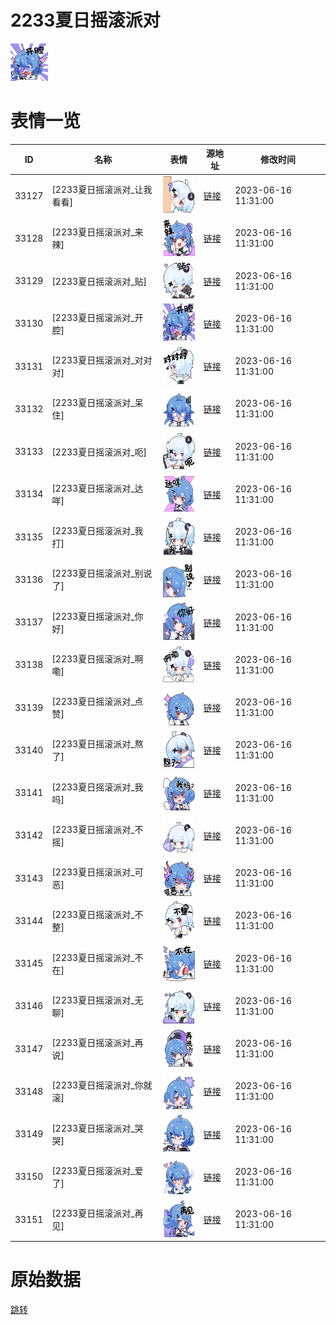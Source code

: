 # 2233夏日摇滚派对

<img src="./cover.png" height="60" alt="cover" />

# 表情一览

|ID|名称|表情|源地址|修改时间|
|----|----|----|----|----|
|33127|[2233夏日摇滚派对_让我看看]|<img src="./pic/033127_%5B2233夏日摇滚派对_让我看看%5D.png" height="60" alt="让我看看"/>|[链接](https://i0.hdslb.com/bfs/garb/49165ccff1d25c8cf59b7391f51ccf267ef3d543.png)|2023-06-16 11:31:00|
|33128|[2233夏日摇滚派对_来辣]|<img src="./pic/033128_%5B2233夏日摇滚派对_来辣%5D.png" height="60" alt="来辣"/>|[链接](https://i0.hdslb.com/bfs/garb/e57a8bd58e82205f4c41c541714d81f20a72e656.png)|2023-06-16 11:31:00|
|33129|[2233夏日摇滚派对_贴]|<img src="./pic/033129_%5B2233夏日摇滚派对_贴%5D.png" height="60" alt="贴"/>|[链接](https://i0.hdslb.com/bfs/garb/1fb7af8cfcf09cd3d32c5c29eee6152a5062abc1.png)|2023-06-16 11:31:00|
|33130|[2233夏日摇滚派对_开腔]|<img src="./pic/033130_%5B2233夏日摇滚派对_开腔%5D.png" height="60" alt="开腔"/>|[链接](https://i0.hdslb.com/bfs/garb/b911891b42f133801e7c7a495b3f43dd8aa298e2.png)|2023-06-16 11:31:00|
|33131|[2233夏日摇滚派对_对对对]|<img src="./pic/033131_%5B2233夏日摇滚派对_对对对%5D.png" height="60" alt="对对对"/>|[链接](https://i0.hdslb.com/bfs/garb/51ff668e0d21e35f37cde1ced37de90552ba25d5.png)|2023-06-16 11:31:00|
|33132|[2233夏日摇滚派对_呆住]|<img src="./pic/033132_%5B2233夏日摇滚派对_呆住%5D.png" height="60" alt="呆住"/>|[链接](https://i0.hdslb.com/bfs/garb/76d087c09cd590fb39bbf5719c583d04602a81f5.png)|2023-06-16 11:31:00|
|33133|[2233夏日摇滚派对_呃]|<img src="./pic/033133_%5B2233夏日摇滚派对_呃%5D.png" height="60" alt="呃"/>|[链接](https://i0.hdslb.com/bfs/garb/bf9812197c8a77b093be7077ffa3664ce9ba2ab4.png)|2023-06-16 11:31:00|
|33134|[2233夏日摇滚派对_达咩]|<img src="./pic/033134_%5B2233夏日摇滚派对_达咩%5D.png" height="60" alt="达咩"/>|[链接](https://i0.hdslb.com/bfs/garb/6320921e0bfab5affc84b4cef30d558a41446fa2.png)|2023-06-16 11:31:00|
|33135|[2233夏日摇滚派对_我打]|<img src="./pic/033135_%5B2233夏日摇滚派对_我打%5D.png" height="60" alt="我打"/>|[链接](https://i0.hdslb.com/bfs/garb/a009ceac050d9d3955e9faea74dbc73a6d097114.png)|2023-06-16 11:31:00|
|33136|[2233夏日摇滚派对_别说了]|<img src="./pic/033136_%5B2233夏日摇滚派对_别说了%5D.png" height="60" alt="别说了"/>|[链接](https://i0.hdslb.com/bfs/garb/1c035e7abda2500113b951055712f89d46619774.png)|2023-06-16 11:31:00|
|33137|[2233夏日摇滚派对_你好]|<img src="./pic/033137_%5B2233夏日摇滚派对_你好%5D.png" height="60" alt="你好"/>|[链接](https://i0.hdslb.com/bfs/garb/720dfe68f314b4eb63bdef5e5063a1de58efb7a3.png)|2023-06-16 11:31:00|
|33138|[2233夏日摇滚派对_啊嘞]|<img src="./pic/033138_%5B2233夏日摇滚派对_啊嘞%5D.png" height="60" alt="啊嘞"/>|[链接](https://i0.hdslb.com/bfs/garb/7941a764dd128d2f8259fd1a1450e6964167a35b.png)|2023-06-16 11:31:00|
|33139|[2233夏日摇滚派对_点赞]|<img src="./pic/033139_%5B2233夏日摇滚派对_点赞%5D.png" height="60" alt="点赞"/>|[链接](https://i0.hdslb.com/bfs/garb/de77531c6aaf26cb81c6daf3121c4a50fc33c609.png)|2023-06-16 11:31:00|
|33140|[2233夏日摇滚派对_熬了]|<img src="./pic/033140_%5B2233夏日摇滚派对_熬了%5D.png" height="60" alt="熬了"/>|[链接](https://i0.hdslb.com/bfs/garb/57febec60352e069cbb478a435aebee88484a187.png)|2023-06-16 11:31:00|
|33141|[2233夏日摇滚派对_我吗]|<img src="./pic/033141_%5B2233夏日摇滚派对_我吗%5D.png" height="60" alt="我吗"/>|[链接](https://i0.hdslb.com/bfs/garb/3a9845700faf586982a12170eb3399bde3009770.png)|2023-06-16 11:31:00|
|33142|[2233夏日摇滚派对_不摇]|<img src="./pic/033142_%5B2233夏日摇滚派对_不摇%5D.png" height="60" alt="不摇"/>|[链接](https://i0.hdslb.com/bfs/garb/8b9c24264a8f0a251afeb7efc612b80935cea8c7.png)|2023-06-16 11:31:00|
|33143|[2233夏日摇滚派对_可恶]|<img src="./pic/033143_%5B2233夏日摇滚派对_可恶%5D.png" height="60" alt="可恶"/>|[链接](https://i0.hdslb.com/bfs/garb/5934adec98f67b1d342dfb9fb20d409348013084.png)|2023-06-16 11:31:00|
|33144|[2233夏日摇滚派对_不整]|<img src="./pic/033144_%5B2233夏日摇滚派对_不整%5D.png" height="60" alt="不整"/>|[链接](https://i0.hdslb.com/bfs/garb/d9f7c8a019444e9811c8d9f502c6b88ec1b50989.png)|2023-06-16 11:31:00|
|33145|[2233夏日摇滚派对_不在]|<img src="./pic/033145_%5B2233夏日摇滚派对_不在%5D.png" height="60" alt="不在"/>|[链接](https://i0.hdslb.com/bfs/garb/1e6d6687cfd47a71cbc8fbb590f4373bcae7dfc8.png)|2023-06-16 11:31:00|
|33146|[2233夏日摇滚派对_无聊]|<img src="./pic/033146_%5B2233夏日摇滚派对_无聊%5D.png" height="60" alt="无聊"/>|[链接](https://i0.hdslb.com/bfs/garb/daeeb68b9e53b9f6d50975d11e798313fc950e48.png)|2023-06-16 11:31:00|
|33147|[2233夏日摇滚派对_再说]|<img src="./pic/033147_%5B2233夏日摇滚派对_再说%5D.png" height="60" alt="再说"/>|[链接](https://i0.hdslb.com/bfs/garb/d6a33699ac662887d3a115339bbc3ce7906f0dcb.png)|2023-06-16 11:31:00|
|33148|[2233夏日摇滚派对_你就滚]|<img src="./pic/033148_%5B2233夏日摇滚派对_你就滚%5D.png" height="60" alt="你就滚"/>|[链接](https://i0.hdslb.com/bfs/garb/c55b3f66e3d3938f47558e9c918d18536c0780a5.png)|2023-06-16 11:31:00|
|33149|[2233夏日摇滚派对_哭哭]|<img src="./pic/033149_%5B2233夏日摇滚派对_哭哭%5D.png" height="60" alt="哭哭"/>|[链接](https://i0.hdslb.com/bfs/garb/cf701bcf437e4f58e68d366e500a3b8f6f62c212.png)|2023-06-16 11:31:00|
|33150|[2233夏日摇滚派对_爱了]|<img src="./pic/033150_%5B2233夏日摇滚派对_爱了%5D.png" height="60" alt="爱了"/>|[链接](https://i0.hdslb.com/bfs/garb/5cbfaff6ae44ba60ab7d56530b1fd2dc16f3c577.png)|2023-06-16 11:31:00|
|33151|[2233夏日摇滚派对_再见]|<img src="./pic/033151_%5B2233夏日摇滚派对_再见%5D.png" height="60" alt="再见"/>|[链接](https://i0.hdslb.com/bfs/garb/2b7f1eb6af41e1bc236a210e8cf5390e694e6ec1.png)|2023-06-16 11:31:00|

# 原始数据

[跳转](./raw.json)

